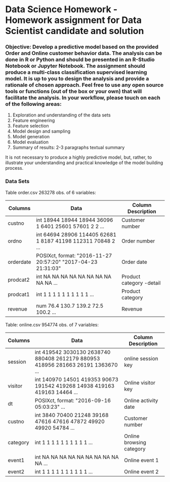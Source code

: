 # Data Science Homework - Homework assignment for Data Scientist candidate and solution
### Objective: Develop a predictive model based on the provided Order and Online customer behavior data. The analysis can be done in R or Python and should be presented in an R-Studio Notebook or Jupyter Notebook. The assignment should produce a multi-class classification supervised learning model. It is up to you to design the analysis and provide a rationale of chosen approach. Feel free to use any open source tools or functions (out of the box or your own) that will facilitate the analysis. In your workflow, please touch on each of the following areas:							

1) Exploration and understanding of the data sets									
2) Feature engineering									
3) Feature selection									
4) Model design and sampling									
5) Model generation									
6) Model evaluation
7) Summary of results: 2-3 paragraphs textual summary
									
It is not necessary to produce a highly predictive model, but, rather, to illustrate your understanding and practical knowledge of the model building process. 									


### Data Sets

Table order.csv  263278 obs. of  6 variables:

|Columns|Data|Column Description|
|----|----|----|
|custno   | int  18944 18944 18944 36096 1 6401 25601 57601 2 2 ...		|Customer number		|
|ordno    | int  64694 28906 114405 62681 1 8187 41198 112311 70848 2 ...	|Order number			|
|orderdate| POSIXct, format: "2016-11-27 20:57:20" "2017-04-23 21:31:03"  	|Order date			|
|prodcat2 | int  NA NA NA NA NA NA NA NA NA NA ...				|Product category -detail	|
|prodcat1 | int  1 1 1 1 1 1 1 1 1 1 ...					|Product category		|
|revenue  | num  76.4 130.7 139.2 72.5 100.2 ...				|Revenue			|

	
Table: online.csv	954774 obs. of  7 variables:

|Columns|Data|Column Description|
|----|----|----|
|session| int  419542 3030130 2638740 880408 2612179 880953 418956 281663 26191 1363670 ...	|online session key|
|visitor| int  140970 14501 419353 90673 191542 419268 14938 419163 419163 14464 ...	|Online visitor key|
|dt| POSIXct, format: "2016-09-16 05:03:23"  ...	|Online activity date|
|custno| int  3840 70400 21248 39168 47616 47616 47872 49920 49920 54784 ...	|Customer number|
|category| int  1 1 1 1 1 1 1 1 1 1 ...	|Online browsing category|
|event1  | int  NA NA NA NA NA NA NA NA NA NA ...	|Online event 1|
|event2  | int  1 1 1 1 1 1 1 1 1 1 ...	|Online event 2|
